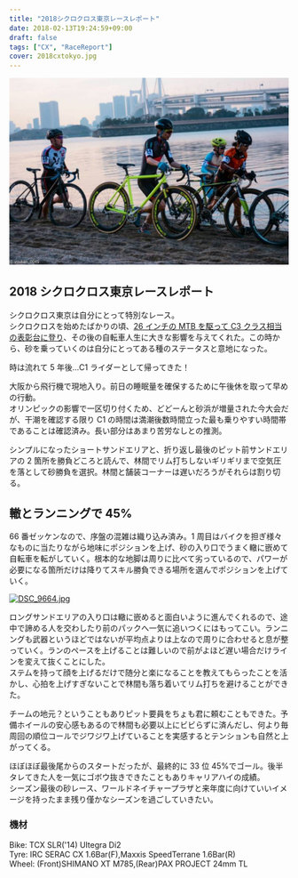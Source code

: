 ```yaml
---
title: "2018シクロクロス東京レースレポート"
date: 2018-02-13T19:24:59+09:00
draft: false
tags: ["CX", "RaceReport"]
cover: 2018cxtokyo.jpg
---
```


![image](2018cxtokyo.jpg)

## 2018 シクロクロス東京レースレポート

シクロクロス東京は自分にとって特別なレース。\
シクロクロスを始めたばかりの頃、[26 インチの MTB を駆って C3 クラス相当の表彰台に登り](https://www.cyclowired.jp/image/node/101217)、その後の自転車人生に大きな影響を与えてくれた。この時から、砂を乗っていくのは自分にとってある種のステータスと意地になった。

時は流れて 5 年後…C1 ライダーとして帰ってきた！

大阪から飛行機で現地入り。前日の睡眠量を確保するために午後休を取って早めの行動。\
オリンピックの影響で一区切り付くため、どどーんと砂浜が増量された今大会だが、干潮を確認する限り C1 の時間は満潮後数時間立った最も乗りやすい時間帯であることは確認済み。長い部分はあまり苦労なしとの推測。

シンプルになったショートサンドエリアと、折り返し最後のピット前サンドエリアの 2 箇所を勝負どころと読んで、林間でリム打ちしないギリギリまで空気圧を落として砂勝負を選択。林間と舗装コーナーは遅いだろうがそれらは割り切る。

## 轍とランニングで 45%

66 番ゼッケンなので、序盤の混雑は織り込み済み。1 周目はバイクを担ぎ様々なものに当たりながら地味にポジションを上げ、砂の入り口でうまく轍に嵌めて自転車を転がしていく。根本的な地脚は周りに比べて劣っているので、パワーが必要になる箇所だけは降りてスキル勝負できる場所を選んでポジションを上げていく。

<a data-flickr-embed="true"  href="https://www.flickr.com/photos/132570324@N04/40197453141/in/dateposted/" title="DSC_9664.jpg"><img src="https://farm5.staticflickr.com/4766/40197453141_706cb9fc6a_c.jpg" width="800" height="534" alt="DSC_9664.jpg" /></a><script async src="//embedr.flickr.com/assets/client-code.js" charset="utf-8"></script>

ロングサンドエリアの入り口は轍に嵌めると面白いように進んでくれるので、途中で諦める人を交わしたり前のパックへ一気に追いつくにはもってこい。ランニングも武器というほどではないが平均点よりは上なので周りに合わせると息が整っていく。ランのペースを上げることは難しいので前がよほど遅い場合だけラインを変えて抜くことにした。\
ステムを持って顔を上げるだけで随分と楽になることを教えてもらったことを活かし、心拍を上げすぎないことで林間も落ち着いてリム打ちを避けることができた。

チームの地元？ということもありピット要員をちょも君に頼むこともできた。予備ホイールの安心感もあるので林間も必要以上にビビらずに済んだし、何より毎周回の順位コールでジワジワ上げていることを実感するとテンションも自然と上がってくる。

ほぼほぼ最後尾からのスタートだったが、最終的に 33 位 45%でゴール。後半タレてきた人を一気にゴボウ抜きできたこともありキャリアハイの成績。\
シーズン最後の砂レース、ワールドネイチャープラザと来年度に向けていいイメージを持ったまま残り僅かなシーズンを過ごしていきたい。

### 機材

Bike: TCX SLR('14) Ultegra Di2\
Tyre: IRC SERAC CX 1.6Bar(F),Maxxis SpeedTerrane 1.6Bar(R)\
Wheel: (Front)SHIMANO XT M785,(Rear)PAX PROJECT 24mm TL
